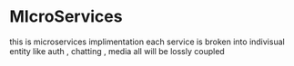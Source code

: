 # MIcroServices
this is microservices implimentation each service is broken into indivisual entity like auth , chatting , media all will be lossly coupled
